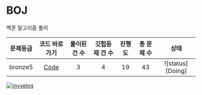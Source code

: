 # BOJ
백준 알고리즘 풀이


| 문제등급 | 코드 바로가기              | 풀이된 건 수        | 깃헙등재 건 수    | 진행도 | 총 문제 수 |  상태             |
| :--: | :--------------------------: | :-----------------: | :------:  | :---------:  | :------: |:---------------:|
| bronze5 | [Code](./boj/bronze5) | 3 | 4 | 19 | 43 | ![status][Doing] |

[![myvelog](https://img.shields.io/badge/내%20백준%20알고리즘%20정리%20-바로가기-18D6A5)](https://velog.io/@osk3856/series/BOJ)
